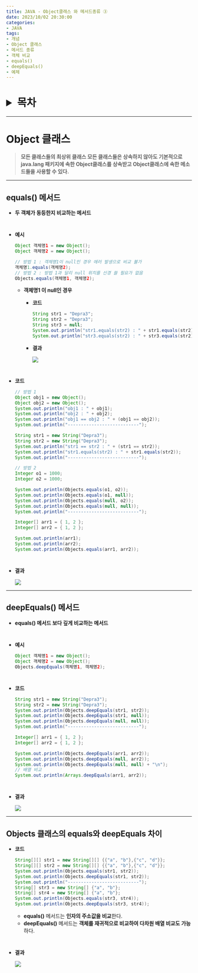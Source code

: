 ```yaml
---
title: JAVA - Object클래스 와 메서드종류 ③
date: 2023/10/02 20:30:00
categories:
- JAVA
tags:
- 개념
- Object 클래스
- 메서드 종류
- 객체 비교
- equals()
- deepEquals()
- 예제
---
```

<h1>
<details>
<summary>목차</summary>
<div markdown="1">

- [equals() 메서드](#equals-메서드)
- [deepEquals() 메서드](#deepEquals-메서드)
- [Objects 클래스의 equals와 deepEquals 차이](#Objects-클래스의-equals와-deepEquals-차이)
</div>
</details>
</h1>

---

# Object 클래스

> **모든 클래스들의 최상위 클래스
모든 클래스들은 상속하지 않아도 기본적으로 java.lang 패키지에 속한 Object클래스를 상속받고 Object클래스에 속한 메소드들을 사용할 수 있다.**
> 

---

## equals() 메서드

- **두 객체가 동등한지 비교하는 메서드**
#
- **예시**
    
    ```java
    Object 객체명1 = new Object();
    Object 객체명2 = new Object();
    
    // 방법 1 : 객체명1이 null인 경우 에러 발생으로 비교 불가
    객체명1.equals(객체명2);
    // 방법 2 : 방법 1과 달리 null 위치를 신경 쓸 필요가 없음
    Objects.equals(객체명1, 객체명2);
    ```
    
    - **객체명1 이 null인 경우**
        - **코드**
            
            ```java
            String str1 = "Depra3";
            String str2 = "Depra3";
            String str3 = null;
            System.out.println("str1.equals(str2) : " + str1.equals(str2));
            System.out.println("str3.equals(str2) : " + str3.equals(str2));
            ```
            
        - **결과**
            
            ![](/Images/2023/10/JAVA-Object클래스와메서드종류③/Untitled.png)
#  
- **코드**
    
    ```java
    // 방법 1
    Object obj1 = new Object();
    Object obj2 = new Object();
    System.out.println("obj1 : " + obj1);
    System.out.println("obj2 : " + obj2);
    System.out.println("obj1 == obj2 : " + (obj1 == obj2));
    System.out.println("---------------------------");
    
    String str1 = new String("Depra3");
    String str2 = new String("Depra3");
    System.out.println("str1 == str2 : " + (str1 == str2));
    System.out.println("str1.equals(str2) : " + str1.equals(str2));
    System.out.println("---------------------------");
    
    // 방법 2
    Integer o1 = 1000;
    Integer o2 = 1000;
    
    System.out.println(Objects.equals(o1, o2));
    System.out.println(Objects.equals(o1, null));
    System.out.println(Objects.equals(null, o2));
    System.out.println(Objects.equals(null, null));
    System.out.println("---------------------------");
    
    Integer[] arr1 = { 1, 2 };
    Integer[] arr2 = { 1, 2 };
    
    System.out.println(arr1);
    System.out.println(arr2);
    System.out.println(Objects.equals(arr1, arr2));
    ```
#
- **결과**
    
    ![](/Images/2023/10/JAVA-Object클래스와메서드종류③/Untitled%201.png)
    

---

## deepEquals() 메서드

- **equals() 메서드 보다 깊게 비교하는 메서드**
#
- **예시**
    
    ```java
    Object 객체명1 = new Object();
    Object 객체명2 = new Object();
    Objects.deepEquals(객체명1, 객체명2);
    ```
#
- **코드**
    
    ```java
    String str1 = new String("Depra3");
    String str2 = new String("Depra3");
    System.out.println(Objects.deepEquals(str1, str2));
    System.out.println(Objects.deepEquals(str1, null));
    System.out.println(Objects.deepEquals(null, null));
    System.out.println("---------------------------");
    
    Integer[] arr1 = { 1, 2 };
    Integer[] arr2 = { 1, 2 };
    
    System.out.println(Objects.deepEquals(arr1, arr2));
    System.out.println(Objects.deepEquals(null, arr2));
    System.out.println(Objects.deepEquals(null, null) + "\n");
    // 배열 비교
    System.out.println(Arrays.deepEquals(arr1, arr2));
    ```
#
- **결과**
    
    ![](/Images/2023/10/JAVA-Object클래스와메서드종류③/Untitled%202.png)
    

---

## Objects 클래스의 equals와 deepEquals 차이

- **코드**
    
    ```java
    String[][] str1 = new String[][] {{"a", "b"},{"c", "d"}};
    String[][] str2 = new String[][] {{"a", "b"},{"c", "d"}};
    System.out.println(Objects.equals(str1, str2));
    System.out.println(Objects.deepEquals(str1, str2));
    System.out.println("---------------------------");
    String[] str3 = new String[] {"a", "b"};
    String[] str4 = new String[] {"a", "b"};
    System.out.println(Objects.equals(str3, str4));
    System.out.println(Objects.deepEquals(str3, str4));
    ```
    
    - **equals()** 메서드는 **인자의 주소값을 비교**한다.
    - **deepEquals()** 메서드는 **객체를 재귀적으로 비교하여 다차원 배열 비교도 가능**하다.
#
- **결과**
    
    ![](/Images/2023/10/JAVA-Object클래스와메서드종류③/Untitled%203.png)